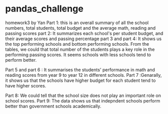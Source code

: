 # pandas_challenge
homework3 by Yan 
Part 1: this is an overall summary of all the school numbers, total students, total budget and the average math, reading and passing scores
part 2: It summarizes each school's per student budget, and their average scores and passing percentage
part 3 and part 4: It shows us the top performing schools and bottom performing schools. From the tables, we could that total number of the students plays a  key role in the performing passing scores. It seems schools with less schools tend to perform better.

Part 5 and part 6 : It summarises the students' performance in math and reading scores from year 9 to year 12 in different schools.
Part 7 :Genarally, it shows us that the schools have higher budget for each student tend to have higher scores. 

Part 8: We could tell that the school size does not play an important role on school scores.
Part 9: The data shows us that indepndent schools  perform better than government schools academically. 
